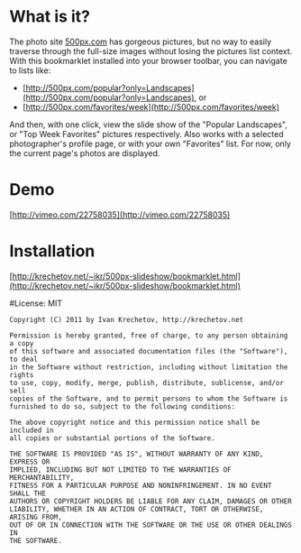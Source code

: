 # What is it?

The photo site [500px.com](http://500px.com) has gorgeous pictures, but no way to easily traverse
through the full-size images without losing the pictures list context. With this bookmarklet
installed into your browser toolbar, you can navigate to lists like:

* [http://500px.com/popular?only=Landscapes](http://500px.com/popular?only=Landscapes), or
* [http://500px.com/favorites/week](http://500px.com/favorites/week)

And then, with one click, view the slide show of the "Popular Landscapes", or "Top Week Favorites"
pictures respectively. Also works with a selected photographer's profile page, or with your own
"Favorites" list. For now, only the current page's photos are displayed.

# Demo

[http://vimeo.com/22758035](http://vimeo.com/22758035)

# Installation

[http://krechetov.net/~ikr/500px-slideshow/bookmarklet.html](http://krechetov.net/~ikr/500px-slideshow/bookmarklet.html)

#License: MIT

    Copyright (C) 2011 by Ivan Krechetov, http://krechetov.net

    Permission is hereby granted, free of charge, to any person obtaining a copy
    of this software and associated documentation files (the "Software"), to deal
    in the Software without restriction, including without limitation the rights
    to use, copy, modify, merge, publish, distribute, sublicense, and/or sell
    copies of the Software, and to permit persons to whom the Software is
    furnished to do so, subject to the following conditions:

    The above copyright notice and this permission notice shall be included in
    all copies or substantial portions of the Software.

    THE SOFTWARE IS PROVIDED "AS IS", WITHOUT WARRANTY OF ANY KIND, EXPRESS OR
    IMPLIED, INCLUDING BUT NOT LIMITED TO THE WARRANTIES OF MERCHANTABILITY,
    FITNESS FOR A PARTICULAR PURPOSE AND NONINFRINGEMENT. IN NO EVENT SHALL THE
    AUTHORS OR COPYRIGHT HOLDERS BE LIABLE FOR ANY CLAIM, DAMAGES OR OTHER
    LIABILITY, WHETHER IN AN ACTION OF CONTRACT, TORT OR OTHERWISE, ARISING FROM,
    OUT OF OR IN CONNECTION WITH THE SOFTWARE OR THE USE OR OTHER DEALINGS IN
    THE SOFTWARE.